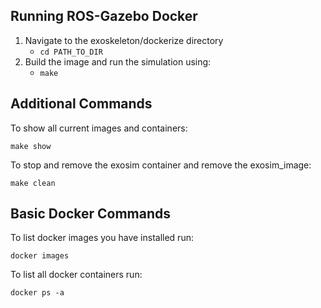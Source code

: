 ## Running ROS-Gazebo Docker
1. Navigate to the exoskeleton/dockerize directory
    - `cd PATH_TO_DIR`
2. Build the image and run the simulation using:
    - `make`

## Additional Commands
To show all current images and containers:

`make show`

To stop and remove the exosim container and remove the exosim_image:

`make clean`

## Basic Docker Commands
To list docker images you have installed run:

`docker images`

To list all docker containers run:

`docker ps -a`